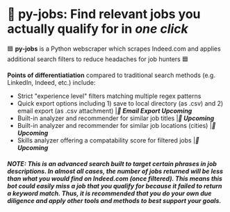 # :office: py-jobs: Find relevant jobs you actually qualify for in ***one click***
:blue_square: **py-jobs** is a Python webscraper which scrapes Indeed.com and applies additional search filters to reduce headaches for job hunters :blue_square:

**Points of differentiatiation** compared to traditional search methods (e.g. LinkedIn, Indeed, etc.) include:  
- Strict "experience level" filters matching multiple regex patterns
- Quick export options including 1) save to local directory (as .csv) and 2) email export (as .csv attachment) |***:small_orange_diamond: Email Export Upcoming***
- Built-in analyzer and recommender for similar job titles |***:small_orange_diamond: Upcoming***
- Built-in analyzer and recommender for similar job locations (cities)  |***:small_orange_diamond: Upcoming***
- Skills analyzer offering a compatability score for filtered jobs |***:small_orange_diamond: Upcoming***

##### NOTE: This is an advanced search built to target certain phrases in job descriptions. In almost all cases, the number of jobs returned will be less than what you would find on Indeed.com (once filtered). This means this bot could easily miss a job that you qualify for because it failed to return a keyword match. Thus, it is recommended that you do your own due diligence and apply other tools and methods to best support your goals.

